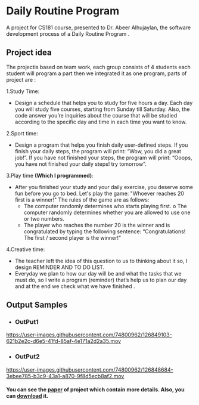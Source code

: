 # Daily Routine Program 
A project for CS181 course, presented to Dr. Abeer Alhujaylan, the software development process of a Daily Routine Program .

## Project idea
The projectis based on team work, each group consists of 4 students each student will program a part then we integrated it  as one program, parts of project are :

1.Study Time:
   * Design a schedule that helps you to study for five hours a day. Each day you will study five courses, starting from Sunday till Saturday. Also, the code answer you’re inquiries about the course that will be studied according to the specific day and time in each time you want to know. 

2.Sport time: 
   * Design a program that helps you finish daily user-defined steps. If you finish your daily steps, the program will print: “Wow, you did a great job!”. If you have not finished your steps, the program will print: “Ooops, you have not finished your daily steps! try tomorrow”. 
   
3.Play time **(Which I programmed)**: 
   * After you finished your study and your daily exercise, you deserve some fun before you go to bed. Let's play the game: "Whoever reaches 20 first is a winner!" The rules of the game are as follows: 
       * The computer randomly determines who starts playing first. o The computer randomly determines whether you are allowed to use one or two 
numbers.
       * The player who reaches the number 20 is the winner and is congratulated by typing 
the following sentence: “Congratulations! The first / second player is the winner!”   
       
4.Creative time:

   * The teacher left the idea of this question to us to thinking about it so, I design REMINDER AND TO DO LIST.
   * Everyday we plan to how our day will be and what the tasks that we must do, so I write a program (reminder) that’s help us to plan our day and at the end we check what we have finished .
   
   ## Output Samples 
   
* ### OutPut1
https://user-images.githubusercontent.com/74800962/126849103-621b2e2c-d6e5-41fd-85af-4e171a2d2a35.mov



* ### OutPut2
https://user-images.githubusercontent.com/74800962/126848684-3ebee785-b3c9-43a1-a870-9f8d5ecb8af2.mov


   
   #### You can see the [paper](https://github.com/wesamhamad/CS/blob/main/Project_Paper.pdf) of project which contain more details. Also, you can [download](https://drive.google.com/u/0/uc?id=1byijDxjfOPzIRyQ_CL6Pqnbm2kAc5ksp&export=download) it.
   
